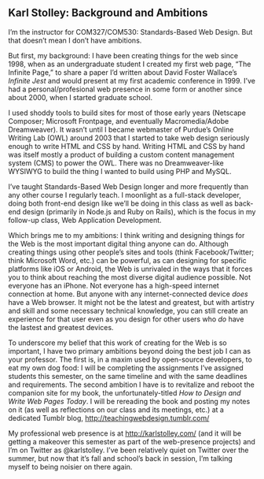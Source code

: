 ## Karl Stolley: Background and Ambitions

I’m the instructor for COM327/COM530: Standards-Based Web Design. But that doesn’t mean I don’t have ambitions.

But first, my background: I have been creating things for the web since 1998, when as an undergraduate student I created my first web page, “The Infinite Page,” to share a paper I’d written about David Foster Wallace’s *Infinite Jest* and would present at my first academic conference in 1999. I’ve had a personal/profesional web presence in some form or another since about 2000, when I started graduate school.

I used shoddy tools to build sites for most of those early years (Netscape Composer; Microsoft Frontpage, and eventually Macromedia/Adobe Dreamweaver). It wasn’t until I became webmaster of Purdue’s Online Writing Lab (OWL) around 2003 that I started to take web design seriously enough to write HTML and CSS by hand. Writing HTML and CSS by hand was itself mostly a product of building a custom content management system (CMS) to power the OWL. There was no Dreamweaver-like WYSIWYG to build the thing I wanted to build using PHP and MySQL.

I’ve taught Standards-Based Web Design longer and more frequently than any other course I regularly teach. I moonlight as a full-stack developer, doing both front-end design like we’ll be doing in this class as well as back-end design (primarily in Node.js and Ruby on Rails), which is the focus in my follow-up class, Web Application Development.

Which brings me to my ambitions: I think writing and designing things for the Web is the most important digital thing anyone can do. Although creating things using other people’s sites and tools (think Facebook/Twitter; think Microsoft Word, etc.) can be powerful, as can designing for specific platforms like iOS or Android, the Web is unrivaled in the ways that it forces you to think about reaching the most diverse digital audience possible. Not everyone has an iPhone. Not everyone has a high-speed internet connection at home. But anyone with any internet-connected device *does* have a Web browser. It might not be the latest and greatest, but with artistry and skill and some necessary technical knowledge, you can still create an experience for that user even as you design for other users who *do* have the lastest and greatest devices.

To underscore my belief that this work of creating for the Web is so important, I have two primary ambitions beyond doing the best job I can as your professor. The first is, in a maxim used by open-source developers, to eat my own dog food: I will be completing the assignments I’ve assigned students this semester, on the same timeline and with the same deadlines and requirements. The second ambition I have is to revitalize and reboot the companion site for my book, the unfortunately-titled *How to Design and Write Web Pages Today*. I will be rereading the book and posting my notes on it (as well as reflections on our class and its meetings, etc.) at a dedicated Tumblr blog, http://teachingwebdesign.tumblr.com/ 

My professional web presence is at http://karlstolley.com/ (and it will be getting a makeover this semester as part of the web-presence projects) and I’m on Twitter as @karlstolley. I’ve been relatively quiet on Twitter over the summer, but now that it’s fall and school’s back in session, I’m talking myself to being noisier on there again.
